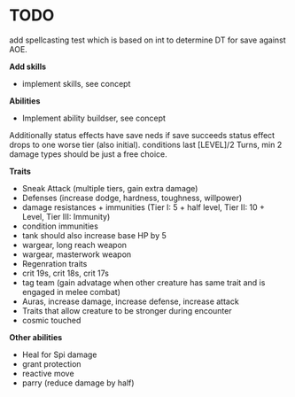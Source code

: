 # TODO

add spellcasting test which is based on int to determine DT for save against AOE.

**Add skills**
- implement skills, see concept

**Abilities**
- Implement ability buildser, see concept

Additionally status effects have save neds
if save succeeds status effect drops to one worse tier (also initial).
conditions last [LEVEL]/2 Turns, min 2
damage types should be just a free choice.

**Traits**
- Sneak Attack (multiple tiers, gain extra damage)
- Defenses (increase dodge, hardness, toughness, willpower)
- damage resistances + immunities (Tier I: 5 + half level, Tier II: 10 + Level, Tier III: Immunity)
- condition immunities
- tank should also increase base HP by 5
- wargear, long reach weapon
- wargear, masterwork weapon
- Regenration traits
- crit 19s, crit 18s, crit 17s
- tag team (gain advatage when other creature has same trait and is engaged in melee combat)
- Auras, increase damage, increase defense, increase attack
- Traits that allow creature to be stronger during encounter
- cosmic touched

**Other abilities**
- Heal for Spi damage
- grant protection
- reactive move
- parry (reduce damage by half)